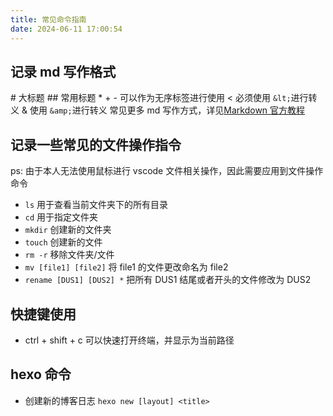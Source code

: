 ```yaml
---
title: 常见命令指南
date: 2024-06-11 17:00:54
---
```


## 记录 md 写作格式

\# 大标题
\## 常用标题 \* \+ \- 可以作为无序标签进行使用
&lt; 必须使用 `&lt;`进行转义
&amp; 使用 `&amp;`进行转义
常见更多 md 写作方式，详见[Markdown 官方教程](https://markdown.com.cn/basic-syntax/escaping-characters.html)

## 记录一些常见的文件操作指令

ps: 由于本人无法使用鼠标进行 vscode 文件相关操作，因此需要应用到文件操作命令

- `ls` 用于查看当前文件夹下的所有目录
- `cd` 用于指定文件夹
- `mkdir` 创建新的文件夹
- `touch` 创建新的文件
- `rm -r` 移除文件夹/文件
- `mv [file1] [file2]` 将 file1 的文件更改命名为 file2
- `rename [DUS1] [DUS2] *` 把所有 DUS1 结尾或者开头的文件修改为 DUS2

## 快捷键使用

- ctrl + shift + c 可以快速打开终端，并显示为当前路径

## hexo 命令

- 创建新的博客日志 `hexo new [layout] <title>`

